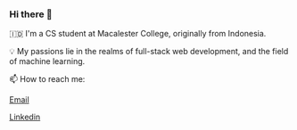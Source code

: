 ### Hi there 👋

🇮🇩 I'm a CS student at Macalester College, originally from Indonesia.

💡 My passions lie in the realms of full-stack web development, and the field of machine learning.

📫 How to reach me: 

[Email](josephrama1510@gmail.com)

[Linkedin](https://www.linkedin.com/in/joseph-saputra/)


